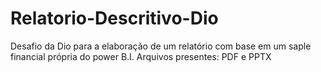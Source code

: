 # Relatorio-Descritivo-Dio
Desafio da Dio para a elaboração de um relatório com base em um saple financial própria do power B.I. Arquivos presentes: PDF e PPTX
